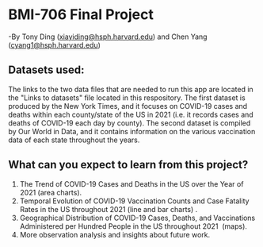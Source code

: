 # BMI-706 Final Project

-By Tony Ding (xiayiding@hsph.harvard.edu) and Chen Yang (cyang1@hsph.harvard.edu)

## Datasets used:
The links to the two data files that are needed to run this app are located in the "Links to datasets" file located in this respository. The first dataset is produced by the New York Times, and it focuses on COVID-19 cases and deaths within each county/state of the US in 2021 (i.e. it records cases and deaths of COVID-19 each day by county). The second dataset is compiled by Our World in Data, and it contains information on the various vaccination data of each state throughout the years. 

## What can you expect to learn from this project?

1. The Trend of COVID-19 Cases and Deaths in the US over the Year of 2021 (area charts).
2. Temporal Evolution of COVID-19 Vaccination Counts and Case Fatality Rates in the US throughout 2021 (line and bar charts) .
3. Geographical Distribution of COVID-19 Cases, Deaths, and Vaccinations Administered per Hundred People in the US throughout 2021  (maps).
4. More observation analysis and insights about future work.
